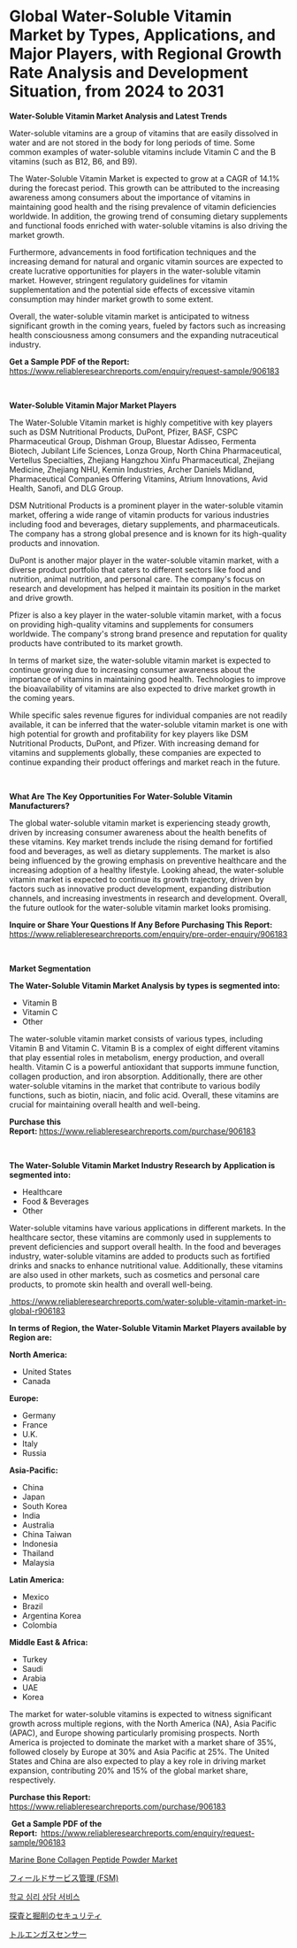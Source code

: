 <p><h1>Global Water-Soluble Vitamin Market by Types, Applications, and Major Players, with Regional Growth Rate Analysis and Development Situation, from 2024 to 2031</h1></p><p><strong>Water-Soluble Vitamin Market Analysis and Latest Trends</strong></p>
<p><p>Water-soluble vitamins are a group of vitamins that are easily dissolved in water and are not stored in the body for long periods of time. Some common examples of water-soluble vitamins include Vitamin C and the B vitamins (such as B12, B6, and B9).</p><p>The Water-Soluble Vitamin Market is expected to grow at a CAGR of 14.1% during the forecast period. This growth can be attributed to the increasing awareness among consumers about the importance of vitamins in maintaining good health and the rising prevalence of vitamin deficiencies worldwide. In addition, the growing trend of consuming dietary supplements and functional foods enriched with water-soluble vitamins is also driving the market growth.</p><p>Furthermore, advancements in food fortification techniques and the increasing demand for natural and organic vitamin sources are expected to create lucrative opportunities for players in the water-soluble vitamin market. However, stringent regulatory guidelines for vitamin supplementation and the potential side effects of excessive vitamin consumption may hinder market growth to some extent.</p><p>Overall, the water-soluble vitamin market is anticipated to witness significant growth in the coming years, fueled by factors such as increasing health consciousness among consumers and the expanding nutraceutical industry.</p></p>
<p><strong>Get a Sample PDF of the Report:&nbsp;</strong> <a href="https://www.reliableresearchreports.com/enquiry/request-sample/906183">https://www.reliableresearchreports.com/enquiry/request-sample/906183</a></p>
<p>&nbsp;</p>
<p><strong>Water-Soluble Vitamin Major Market Players</strong></p>
<p><p>The Water-Soluble Vitamin market is highly competitive with key players such as DSM Nutritional Products, DuPont, Pfizer, BASF, CSPC Pharmaceutical Group, Dishman Group, Bluestar Adisseo, Fermenta Biotech, Jubilant Life Sciences, Lonza Group, North China Pharmaceutical, Vertellus Specialties, Zhejiang Hangzhou Xinfu Pharmaceutical, Zhejiang Medicine, Zhejiang NHU, Kemin Industries, Archer Daniels Midland, Pharmaceutical Companies Offering Vitamins, Atrium Innovations, Avid Health, Sanofi, and DLG Group.</p><p>DSM Nutritional Products is a prominent player in the water-soluble vitamin market, offering a wide range of vitamin products for various industries including food and beverages, dietary supplements, and pharmaceuticals. The company has a strong global presence and is known for its high-quality products and innovation.</p><p>DuPont is another major player in the water-soluble vitamin market, with a diverse product portfolio that caters to different sectors like food and nutrition, animal nutrition, and personal care. The company's focus on research and development has helped it maintain its position in the market and drive growth.</p><p>Pfizer is also a key player in the water-soluble vitamin market, with a focus on providing high-quality vitamins and supplements for consumers worldwide. The company's strong brand presence and reputation for quality products have contributed to its market growth.</p><p>In terms of market size, the water-soluble vitamin market is expected to continue growing due to increasing consumer awareness about the importance of vitamins in maintaining good health. Technologies to improve the bioavailability of vitamins are also expected to drive market growth in the coming years.</p><p>While specific sales revenue figures for individual companies are not readily available, it can be inferred that the water-soluble vitamin market is one with high potential for growth and profitability for key players like DSM Nutritional Products, DuPont, and Pfizer. With increasing demand for vitamins and supplements globally, these companies are expected to continue expanding their product offerings and market reach in the future.</p></p>
<p>&nbsp;</p>
<p><strong>What Are The Key Opportunities For Water-Soluble Vitamin Manufacturers?</strong></p>
<p><p>The global water-soluble vitamin market is experiencing steady growth, driven by increasing consumer awareness about the health benefits of these vitamins. Key market trends include the rising demand for fortified food and beverages, as well as dietary supplements. The market is also being influenced by the growing emphasis on preventive healthcare and the increasing adoption of a healthy lifestyle. Looking ahead, the water-soluble vitamin market is expected to continue its growth trajectory, driven by factors such as innovative product development, expanding distribution channels, and increasing investments in research and development. Overall, the future outlook for the water-soluble vitamin market looks promising.</p></p>
<p><strong>Inquire or Share Your Questions If Any Before Purchasing This Report:</strong> <a href="https://www.reliableresearchreports.com/enquiry/pre-order-enquiry/906183">https://www.reliableresearchreports.com/enquiry/pre-order-enquiry/906183</a></p>
<p>&nbsp;</p>
<p><strong>Market Segmentation</strong></p>
<p><strong>The Water-Soluble Vitamin Market Analysis by types is segmented into:</strong></p>
<p><ul><li>Vitamin B</li><li>Vitamin C</li><li>Other</li></ul></p>
<p><p>The water-soluble vitamin market consists of various types, including Vitamin B and Vitamin C. Vitamin B is a complex of eight different vitamins that play essential roles in metabolism, energy production, and overall health. Vitamin C is a powerful antioxidant that supports immune function, collagen production, and iron absorption. Additionally, there are other water-soluble vitamins in the market that contribute to various bodily functions, such as biotin, niacin, and folic acid. Overall, these vitamins are crucial for maintaining overall health and well-being.</p></p>
<p><strong>Purchase this Report:&nbsp;</strong><a href="https://www.reliableresearchreports.com/purchase/906183">https://www.reliableresearchreports.com/purchase/906183</a></p>
<p>&nbsp;</p>
<p><strong>The Water-Soluble Vitamin Market Industry Research by Application is segmented into:</strong></p>
<p><ul><li>Healthcare</li><li>Food & Beverages</li><li>Other</li></ul></p>
<p><p>Water-soluble vitamins have various applications in different markets. In the healthcare sector, these vitamins are commonly used in supplements to prevent deficiencies and support overall health. In the food and beverages industry, water-soluble vitamins are added to products such as fortified drinks and snacks to enhance nutritional value. Additionally, these vitamins are also used in other markets, such as cosmetics and personal care products, to promote skin health and overall well-being.</p></p>
<p><a href="https://www.reliableresearchreports.com/water-soluble-vitamin-market-in-global-r906183">&nbsp;https://www.reliableresearchreports.com/water-soluble-vitamin-market-in-global-r906183</a></p>
<p><strong>In terms of Region, the Water-Soluble Vitamin Market Players available by Region are:</strong></p>
<p>
    <p> <strong> North America: </strong>
        <ul>
            <li>United States</li>
            <li>Canada</li>
        </ul>
        </p> 
    <p> <strong> Europe: </strong>
        <ul>
            <li>Germany</li>
            <li>France</li>
            <li>U.K.</li>
            <li>Italy</li>
            <li>Russia</li>
        </ul>
        </p> 
    <p> <strong> Asia-Pacific: </strong>
        <ul>
            <li>China</li>
            <li>Japan</li>
            <li>South Korea</li>
            <li>India</li>
            <li>Australia</li>
            <li>China Taiwan</li>
            <li>Indonesia</li>
            <li>Thailand</li>
            <li>Malaysia</li>
        </ul>
        </p> 
    <p> <strong> Latin America: </strong>
        <ul>
            <li>Mexico</li>
            <li>Brazil</li>
            <li>Argentina Korea</li>
            <li>Colombia</li>
        </ul>
        </p> 
    <p> <strong> Middle East & Africa: </strong>
        <ul>
            <li>Turkey</li>
            <li>Saudi</li>
            <li>Arabia</li>
            <li>UAE</li>
            <li>Korea</li>
        </ul>
    </p>
    </p>
<p><p>The market for water-soluble vitamins is expected to witness significant growth across multiple regions, with the North America (NA), Asia Pacific (APAC), and Europe showing particularly promising prospects. North America is projected to dominate the market with a market share of 35%, followed closely by Europe at 30% and Asia Pacific at 25%. The United States and China are also expected to play a key role in driving market expansion, contributing 20% and 15% of the global market share, respectively.</p></p>
<p><strong>Purchase this Report: </strong><a href="https://www.reliableresearchreports.com/purchase/906183">https://www.reliableresearchreports.com/purchase/906183</a></p>
<p>&nbsp;<strong>Get a Sample PDF of the Report:&nbsp;&nbsp;</strong><a href="https://www.reliableresearchreports.com/enquiry/request-sample/906183">https://www.reliableresearchreports.com/enquiry/request-sample/906183</a></p>
<p><strong></strong></p>
<p><p><a href="https://www.linkedin.com/pulse/marine-bone-collagen-peptide-powder-market-insight-trends-f4c2e?trackingId=g6kD0KbDHutY4PCJ%2BUqzsg%3D%3D">Marine Bone Collagen Peptide Powder Market</a></p><p><a href="https://github.com/schmahlson/Market-Research-Report-List-1/blob/main/331802584078.md">フィールドサービス管理 (FSM)</a></p><p><a href="https://medium.com/@jesseperry626/%ED%95%99%EA%B5%90-%EC%8B%AC%EB%A6%AC-%EC%83%81%EB%8B%B4-%EC%84%9C%EB%B9%84%EC%8A%A4-%EC%8B%9C%EC%9E%A5-%EA%B7%9C%EB%AA%A8-cagr-%EB%8F%99%ED%96%A5-2024-2030-def549dc3637">학교 심리 상담 서비스</a></p><p><a href="https://github.com/roulaayoub-saad/Market-Research-Report-List-1/blob/main/561101684077.md">探査と掘削のセキュリティ</a></p><p><a href="https://medium.com/@attyourniture/%E3%83%88%E3%83%AB%E3%82%A8%E3%83%B3%E3%82%AC%E3%82%B9%E3%82%BB%E3%83%B3%E3%82%B5%E3%83%BC%E5%B8%82%E5%A0%B4%E3%83%A1%E3%83%88%E3%83%AA%E3%82%AF%E3%82%B9%E3%81%AE%E8%A7%A3%E8%AA%AD-%E5%B8%82%E5%A0%B4%E3%82%B7%E3%82%A7%E3%82%A2-%E3%83%88%E3%83%AC%E3%83%B3%E3%83%89-%E6%88%90%E9%95%B7%E3%83%91%E3%82%BF%E3%83%BC%E3%83%B3-58efe4caf768">トルエンガスセンサー</a></p></p>